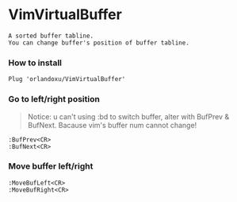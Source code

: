 # VimVirtualBuffer

```
A sorted buffer tabline.
You can change buffer's position of buffer tabline.
```

### How to install
```
Plug 'orlandoxu/VimVirtualBuffer'
```

### Go to left/right position
> Notice: u can't using :bd to switch buffer, alter with BufPrev & BufNext. Bacause vim's buffer num cannot change!
```
:BufPrev<CR>
:BufNext<CR>
```

### Move buffer left/right
```
:MoveBufLeft<CR>
:MoveBufRight<CR>
```

